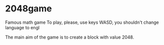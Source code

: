 # 2048game
Famous math game 
To play, please, use keys WASD, you shouldn't change language to engl 

The main aim of the game is to create a block with value 2048. 
